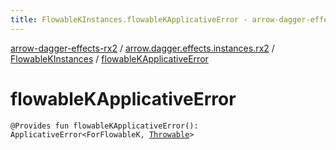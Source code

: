 ```yaml
---
title: FlowableKInstances.flowableKApplicativeError - arrow-dagger-effects-rx2
---
```


[arrow-dagger-effects-rx2](../../index.html) / [arrow.dagger.effects.instances.rx2](../index.html) / [FlowableKInstances](index.html) / [flowableKApplicativeError](./flowable-k-applicative-error.html)

# flowableKApplicativeError

`@Provides fun flowableKApplicativeError(): ApplicativeError<ForFlowableK, `[`Throwable`](https://kotlinlang.org/api/latest/jvm/stdlib/kotlin/-throwable/index.html)`>`